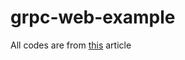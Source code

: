 # grpc-web-example
All codes are from [this](https://medium.com/swlh/ditching-rest-with-grpc-web-and-envoy-bfaa89a39b32) article
